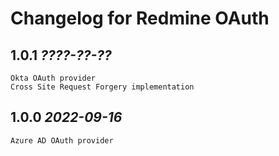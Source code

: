 Changelog for Redmine OAuth
==========================

1.0.1 *????-??-??*
------------------

    Okta OAuth provider
    Cross Site Request Forgery implementation

1.0.0 *2022-09-16*
------------------

    Azure AD OAuth provider
